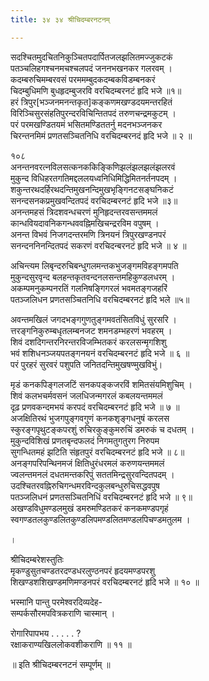 ```yaml
---
title: ३४ ३४ श्रीचिदम्बरनटनम्

---
```


 सदश्चितमुदचितनिकुञ्चितपदार्पितजलझलितमज्जुकटकं  
पतञ्चलिहगश्चनमचश्चलपदं जननभखनकर गलरवम् ।  
कदम्बरुचिमम्बरवसं परममम्बुदकदम्बकविडम्बनकरं  
चिदम्बुधिमणि बुधहृदम्बुजरवि वरचिदम्बरनटं हृदि भजे ॥१॥  
हरं त्रिपुर[भञ्जनमनन्तकृत]कङ्कणमखण्डदयमन्तरहितं  
विरिञ्चिसुरसंहतिपुरन्दरविचिन्तितपदं तरुणचन्द्रमकुटम् ।  
परं परमखण्डितयमं भसितमण्डिततर्नु मदनभञ्जनकर  
चिरन्तनमिमं प्रणतसञ्चितनिधि वरचिदम्बरनदं हृदि भजे ॥ २ ॥  

१०८  
अनन्तनवरत्नविलसत्कनककिङ्किणिझलंझलझलंझलरवं  
मुकुन्द विधिहरतगतिमद्दललयध्वनिधिमिद्धिमितनर्तनपदम् ।  
शकुन्तरथदर्हिरथदन्तिमुखनन्दिमुखभृङ्गिनटसङ्घनिकटं  
सनन्दसनकप्रमुखवन्दितपदं वरचिदम्बरनटं हृदि भजे ॥३॥  
अनन्तमहसं त्रिदशवन्धचरणं मुनिहृदन्तरवसन्तममलं  
कान्धवियदावनिकगन्धववह्निमखिचन्द्ररविम वपुषम् ।  
अनन्त विभवं निजगदन्तरमणि त्रिनयनं त्रिपुरखण्डनपरं  
सनन्दननिनन्दितपदं सकरणं वरचिदन्बरनटं हृदि भजे ॥ ४ ॥  

अचिन्त्यम लिबृन्दरुचिबन्धुगलमन्तकभुजङ्गमविहङ्गमपति  
मुकुन्दसुरवृन्द बलहन्तकृतवन्दनलसन्तमहिकुण्डलधरम् ।  
अकम्पमनुकम्पनरतिं गलनिषङ्गिगरलं भवमतङ्गजहरिं  
पतञ्जलिधन प्रणतसञ्चितनिधि वरचिदम्बरनटं हृदि भले ॥५॥  

अवन्तमखिलं जगदभङ्गगुणतुङ्गमवतंसितविधुं सुरसरि ।  
त्तरङ्गनिकुरुम्बधृतलम्बनजट शमनडम्भहरणं भवहरम् ।  
शिवं दशदिगन्तरनिरन्तरविजम्भितकरं करलसन्मृगशिशु  
भवं शशिधनञ्जयपतङ्गनयनं वरचिदम्बरनटं हृदि भजे ॥ ६ ॥  
परं पुरहरं सुरवरं पशुपति जनितदन्तिमुखषण्मुखविभुं।  

मृडं कनकपिङ्गलजटिं सनकपङ्कजरविं शमितसंयमिशुचिम् ।  
शिवं कलभचर्मवसनं जलधिजन्मगरलं कबलयन्तममलं  
दृढ़ प्रणवकन्दमभयं करपदं वरचिदम्बरनटं हृदि भजे ॥ ७ ॥  
अजक्षितिरथं भुजगपुङ्गवगुणं कनकशृङ्गधनुषं करलस  
स्कुरङ्गपृथुटङ्कपरशुं रुचिरकुङ्कुमरुचिं डमरुकं च दधतम् ।  
मुकुन्दविशिखं प्रणतबृन्दफलदं निगमतुगतुरग निरुपम  
सुगन्धितमहं झटिति संहृतपुरं वरचिदम्बरनटं हृदि भजे ॥ ८॥  
अनङ्गपरिपन्थिनमजं क्षितिधुरंधरमलं करुणयन्तममलं  
ज्वलन्तमनलं दधतमन्तकरिपुं सततमिन्द्रसुरवन्दितपदम् ।  
उदश्चितरवह्निरुचिगन्धमरविन्दकुलबन्धुरुचिसद्धवपुष  
पतञ्जलिधनं प्रणतसञ्चितनिधिं वरचिदम्बरनटं हृदि भजे ॥ ९॥  
अखण्डविधुमण्डलमुखं डमरुमण्डितकरं कनकमण्डपगृहं  
स्वगण्डतलकुण्डलितकुण्डलिपमण्डलितमण्डलपिचण्डमतुलम ।  

।  

श्रीचिदम्बरेशस्तुतिः  
मृकण्डुसुतचण्डतरदण्डधरलुण्ठनपरं हृदयमण्डपरशु  
शिखण्डशशिखण्डमणिमण्डनपरं वरचिदम्बरनटं हृदि भजे ॥ १० ॥  

भस्मानि पान्तु परमेश्वरदिव्यदेह-  
सम्पर्कसौरमपवित्रकराणि चास्मान् ।  

रोगारिपापभय . . . . . ?  
रक्षाकराण्यखिललोकवशीकराणि ॥ ११ ॥  

॥ इति श्रीचिदम्बरनटनं सम्पूर्णम् ॥  